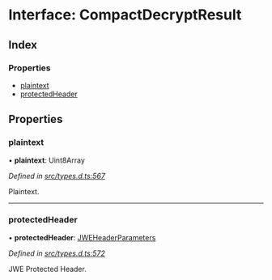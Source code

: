 # Interface: CompactDecryptResult

## Index

### Properties

* [plaintext](_types_d_.compactdecryptresult.md#plaintext)
* [protectedHeader](_types_d_.compactdecryptresult.md#protectedheader)

## Properties

### plaintext

•  **plaintext**: Uint8Array

*Defined in [src/types.d.ts:567](https://github.com/panva/jose/blob/v3.7.0/src/types.d.ts#L567)*

Plaintext.

___

### protectedHeader

•  **protectedHeader**: [JWEHeaderParameters](_types_d_.jweheaderparameters.md)

*Defined in [src/types.d.ts:572](https://github.com/panva/jose/blob/v3.7.0/src/types.d.ts#L572)*

JWE Protected Header.
